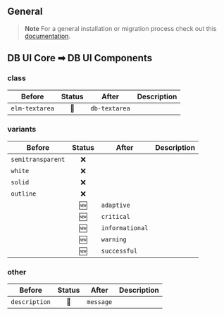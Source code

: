<!--
SPDX-FileCopyrightText: 2025 DB Systel GmbH

SPDX-License-Identifier: Apache-2.0
-->

## General

> **Note**
> For a general installation or migration process check out this [documentation](https://www.npmjs.com/package/@db-ui/components).

## DB UI Core ➡ DB UI Components

### class

| Before         | Status | After         | Description |
| -------------- | :----: | ------------- | ----------- |
| `elm-textarea` |   🔁   | `db-textarea` |             |

### variants

| Before            | Status | After           | Description |
| ----------------- | :----: | --------------- | ----------- |
| `semitransparent` |   ❌   |                 |             |
| `white`           |   ❌   |                 |             |
| `solid`           |   ❌   |                 |             |
| `outline`         |   ❌   |                 |             |
|                   |   🆕   | `adaptive`      |             |
|                   |   🆕   | `critical`      |             |
|                   |   🆕   | `informational` |             |
|                   |   🆕   | `warning`       |             |
|                   |   🆕   | `successful`    |             |

### other

| Before        | Status | After     | Description |
| ------------- | :----: | --------- | ----------- |
| `description` |   🔁   | `message` |             |
